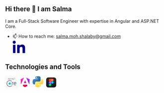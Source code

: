 ## Hi there 👋 I am Salma

<!--
**salma-mohamed-37/salma-mohamed-37** is a ✨ _special_ ✨ repository because its `README.md` (this file) appears on your GitHub profile.

Here are some ideas to get you started:

- 🔭 I’m currently working on ...
- 🌱 I’m currently learning ...
- 👯 I’m looking to collaborate on ...
- 🤔 I’m looking for help with ...
- 💬 Ask me about ...
- 📫 How to reach me: ...
- 😄 Pronouns: ...
- ⚡ Fun fact: ...
-->
I am a Full-Stack Software Engineer with expertise in Angular and ASP.NET Core.  

- 📫 How to reach me:  salma.moh.shalaby@gmail.com  
<a href="https://www.linkedin.com/in/salma-m-shalaby-29a972251"><img src="images/n in.png" style="height:40px;"/></a>  

## Technologies and Tools  
<img src="images/b net.jpg"  style="height:40px;"/> <img src="images/ang.jpeg"  style="height:40px;"/>
<img src="images/Python-logo-notext.svg.png"  style="height:40px;"/>  <img src="images/OIP.jpeg" style="height:40px;"/> 
